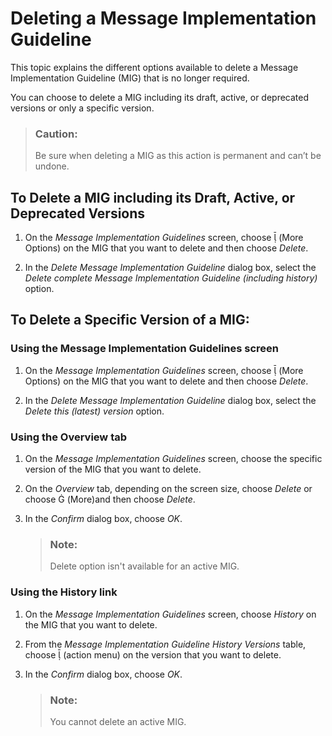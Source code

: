<!-- loio6949c3f90d0c4056a75b3059ce857d34 -->

<link rel="stylesheet" type="text/css" href="../css/sap-icons.css"/>

# Deleting a Message Implementation Guideline

This topic explains the different options available to delete a Message Implementation Guideline \(MIG\) that is no longer required.

You can choose to delete a MIG including its draft, active, or deprecated versions or only a specific version.

> ### Caution:  
> Be sure when deleting a MIG as this action is permanent and can’t be undone.



<a name="loio6949c3f90d0c4056a75b3059ce857d34__section_qpx_1zn_p4b"/>

## To Delete a MIG including its Draft, Active, or Deprecated Versions

1.  On the *Message Implementation Guidelines* screen, choose <span class="SAP-icons"></span> \(More Options\) on the MIG that you want to delete and then choose *Delete*.

2.  In the *Delete Message Implementation Guideline* dialog box, select the *Delete complete Message Implementation Guideline \(including history\)* option.




<a name="loio6949c3f90d0c4056a75b3059ce857d34__section_whn_114_p4b"/>

## To Delete a Specific Version of a MIG:



### Using the Message Implementation Guidelines screen

1.  On the *Message Implementation Guidelines* screen, choose <span class="SAP-icons"></span> \(More Options\) on the MIG that you want to delete and then choose *Delete*.

2.  In the *Delete Message Implementation Guideline* dialog box, select the *Delete this \(latest\) version* option.




### Using the Overview tab

1.  On the *Message Implementation Guidelines* screen, choose the specific version of the MIG that you want to delete.

2.  On the *Overview* tab, depending on the screen size, choose *Delete* or choose <span class="SAP-icons"></span> \(More\)and then choose *Delete*.

3.  In the *Confirm* dialog box, choose *OK*.

    > ### Note:  
    > Delete option isn't available for an active MIG.




### Using the History link

1.  On the *Message Implementation Guidelines* screen, choose *History* on the MIG that you want to delete.

2.  From the *Message Implementation Guideline History Versions* table, choose <span class="SAP-icons"></span> \(action menu\) on the version that you want to delete.

3.  In the *Confirm* dialog box, choose *OK*.

    > ### Note:  
    > You cannot delete an active MIG.



